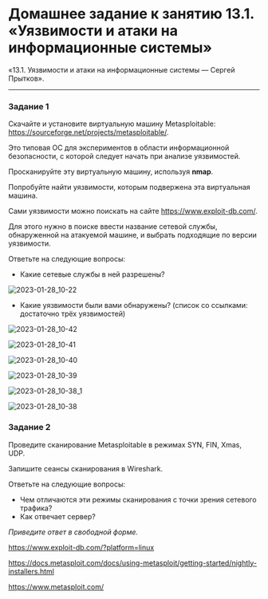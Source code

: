 # Домашнее задание к занятию 13.1. «Уязвимости и атаки на информационные системы»

«13.1. Уязвимости и атаки на информационные системы — Сергей Прытков».


------

### Задание 1

Скачайте и установите виртуальную машину Metasploitable: https://sourceforge.net/projects/metasploitable/.

Это типовая ОС для экспериментов в области информационной безопасности, с которой следует начать при анализе уязвимостей.

Просканируйте эту виртуальную машину, используя **nmap**.

Попробуйте найти уязвимости, которым подвержена эта виртуальная машина.

Сами уязвимости можно поискать на сайте https://www.exploit-db.com/.

Для этого нужно в поиске ввести название сетевой службы, обнаруженной на атакуемой машине, и выбрать подходящие по версии уязвимости.

Ответьте на следующие вопросы:

- Какие сетевые службы в ней разрешены?


![2023-01-28_10-22](https://user-images.githubusercontent.com/62944948/215252960-ea21c3a7-32fb-4ed8-bc65-e28cf7ce736f.png)

- Какие уязвимости были вами обнаружены? (список со ссылками: достаточно трёх уязвимостей)
  
![2023-01-28_10-42](https://user-images.githubusercontent.com/62944948/215253769-85b52378-a13d-41ae-a98b-bd5b379d48aa.png)

![2023-01-28_10-41](https://user-images.githubusercontent.com/62944948/215253772-2bab84d9-a711-474d-bbbd-7792fda88209.png)

![2023-01-28_10-40](https://user-images.githubusercontent.com/62944948/215253782-baf3bc75-64f1-4cab-993c-5c859cb30957.png)

![2023-01-28_10-39](https://user-images.githubusercontent.com/62944948/215253789-a7ad1d51-bf3e-4826-8439-eb30ff6fda38.png)

![2023-01-28_10-38_1](https://user-images.githubusercontent.com/62944948/215253798-d7e54cb8-f933-4218-8fdf-2290fa462577.png)

![2023-01-28_10-38](https://user-images.githubusercontent.com/62944948/215253801-03e5191f-49d0-4eec-81f1-60b7a16c7860.png)





### Задание 2

Проведите сканирование Metasploitable в режимах SYN, FIN, Xmas, UDP.

Запишите сеансы сканирования в Wireshark.

Ответьте на следующие вопросы:

- Чем отличаются эти режимы сканирования с точки зрения сетевого трафика?
- Как отвечает сервер?

*Приведите ответ в свободной форме.*
















https://www.exploit-db.com/?platform=linux

https://docs.metasploit.com/docs/using-metasploit/getting-started/nightly-installers.html

https://www.metasploit.com/
